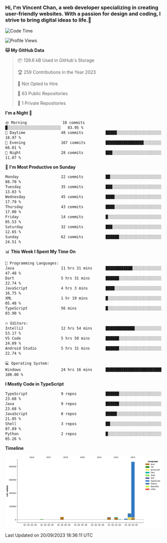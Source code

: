 ### Hi, I'm Vincent Chan, a web developer specializing in creating user-friendly websites. With a passion for design and coding, I strive to bring digital ideas to life.👋

<!--
**hkvincent/hkvincent** is a ✨ _special_ ✨ repository because its `README.md` (this file) appears on your GitHub profile.

Here are some ideas to get you started:

- 🔭 I’m currently working on ...
- 🌱 I’m currently learning ...
- 👯 I’m looking to collaborate on ...
- 🤔 I’m looking for help with ...
- 💬 Ask me about ...
- 📫 How to reach me: ...
- 😄 Pronouns: ...
- ⚡ Fun fact: ...
-->
<!--START_SECTION:waka-->
![Code Time](http://img.shields.io/badge/Code%20Time-404%20hrs%2030%20mins-blue)

![Profile Views](http://img.shields.io/badge/Profile%20Views-0-blue)

**🐱 My GitHub Data** 

> 📦 139.6 kB Used in GitHub's Storage 
 > 
> 🏆 259 Contributions in the Year 2023
 > 
> 🚫 Not Opted to Hire
 > 
> 📜 63 Public Repositories 
 > 
> 🔑 1 Private Repositories 
 > 
**I'm a Night 🦉** 

```text
🌞 Morning                10 commits          █░░░░░░░░░░░░░░░░░░░░░░░░   03.95 % 
🌆 Daytime                48 commits          █████░░░░░░░░░░░░░░░░░░░░   18.97 % 
🌃 Evening                167 commits         █████████████████░░░░░░░░   66.01 % 
🌙 Night                  28 commits          ███░░░░░░░░░░░░░░░░░░░░░░   11.07 % 
```
📅 **I'm Most Productive on Sunday** 

```text
Monday                   22 commits          ██░░░░░░░░░░░░░░░░░░░░░░░   08.70 % 
Tuesday                  35 commits          ███░░░░░░░░░░░░░░░░░░░░░░   13.83 % 
Wednesday                45 commits          ████░░░░░░░░░░░░░░░░░░░░░   17.79 % 
Thursday                 43 commits          ████░░░░░░░░░░░░░░░░░░░░░   17.00 % 
Friday                   14 commits          █░░░░░░░░░░░░░░░░░░░░░░░░   05.53 % 
Saturday                 32 commits          ███░░░░░░░░░░░░░░░░░░░░░░   12.65 % 
Sunday                   62 commits          ██████░░░░░░░░░░░░░░░░░░░   24.51 % 
```


📊 **This Week I Spent My Time On** 

```text
💬 Programming Languages: 
Java                     11 hrs 31 mins      ████████████░░░░░░░░░░░░░   47.48 % 
Dart                     5 hrs 31 mins       ██████░░░░░░░░░░░░░░░░░░░   22.74 % 
JavaScript               4 hrs 3 mins        ████░░░░░░░░░░░░░░░░░░░░░   16.75 % 
XML                      1 hr 19 mins        █░░░░░░░░░░░░░░░░░░░░░░░░   05.48 % 
TypeScript               56 mins             █░░░░░░░░░░░░░░░░░░░░░░░░   03.90 % 

🔥 Editors: 
IntelliJ                 12 hrs 54 mins      █████████████░░░░░░░░░░░░   53.17 % 
VS Code                  5 hrs 50 mins       ██████░░░░░░░░░░░░░░░░░░░   24.09 % 
Android Studio           5 hrs 31 mins       ██████░░░░░░░░░░░░░░░░░░░   22.74 % 

💻 Operating System: 
Windows                  24 hrs 16 mins      █████████████████████████   100.00 % 
```

**I Mostly Code in TypeScript** 

```text
TypeScript               9 repos             ██████░░░░░░░░░░░░░░░░░░░   23.68 % 
Java                     9 repos             ██████░░░░░░░░░░░░░░░░░░░   23.68 % 
JavaScript               8 repos             █████░░░░░░░░░░░░░░░░░░░░   21.05 % 
Shell                    3 repos             ██░░░░░░░░░░░░░░░░░░░░░░░   07.89 % 
Python                   2 repos             █░░░░░░░░░░░░░░░░░░░░░░░░   05.26 % 
```



**Timeline**

![Lines of Code chart](https://raw.githubusercontent.com/hkvincent/hkvincent/main/assets/bar_graph.png)


 Last Updated on 20/09/2023 18:36:11 UTC
<!--END_SECTION:waka-->
